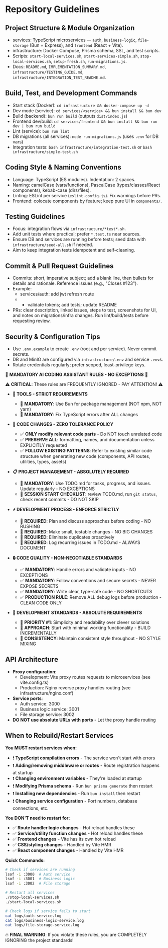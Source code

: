 # Repository Guidelines

## Project Structure & Module Organization
- services: TypeScript microservices — `auth`, `business-logic`, `file-storage` (Bun + Express), and `frontend` (React + Vite).
- infrastructure: Docker Compose, Prisma schema, SSL, and test scripts.
- Scripts: `start-local-services.sh`, `start-services-simple.sh`, `stop-local-services.sh`, `setup-fresh.sh`, `run-migrations.js`.
- Docs: `README.md`, `IMPLEMENTATION_SUMMARY.md`, `infrastructure/TESTING_GUIDE.md`, `infrastructure/INTEGRATION_TEST_README.md`.

## Build, Test, and Development Commands
- Start stack (Docker): `cd infrastructure && docker-compose up -d`
- Dev mode (service): `cd services/<service> && bun install && bun dev`
- Build (backend): `bun run build` (outputs `dist/index.js`)
- Frontend dev/build: `cd services/frontend && bun install && bun run dev | bun run build`
- Lint (service): `bun run lint`
- DB migrations (all services): `node run-migrations.js` (uses `.env` for DB vars)
- Integration tests: `bash infrastructure/integration-test.sh` or `bash infrastructure/simple-test.sh`

## Coding Style & Naming Conventions
- Language: TypeScript (ES modules). Indentation: 2 spaces.
- Naming: camelCase (vars/functions), PascalCase (types/classes/React components), kebab-case (dirs/files).
- Linting: ESLint per service (`eslint.config.js`). Fix warnings before PRs.
- Frontend: colocate components by feature; keep pure UI in `components/`.

## Testing Guidelines
- Focus: integration flows via `infrastructure/*test*.sh`.
- Add unit tests where practical; prefer `*.test.ts` near sources.
- Ensure DB and services are running before tests; seed data with `infrastructure/seed-all.sh` if needed.
- Aim to keep integration tests idempotent and self-cleaning.

## Commit & Pull Request Guidelines
- Commits: short, imperative subject; add a blank line, then bullets for details and rationale. Reference issues (e.g., "Closes #123").
- Example:
  - services/auth: add jwt refresh route
  - - validate tokens; add tests; update README
- PRs: clear description, linked issues, steps to test, screenshots for UI, and notes on migrations/infra changes. Run lint/build/tests before requesting review.

## Security & Configuration Tips
- Use `.env.example` to create `.env` (root and per service). Never commit secrets.
- DB and MinIO are configured via `infrastructure/.env` and service `.env`s.
- Rotate credentials regularly; prefer scoped, least-privilege keys.

🚨 **MANDATORY AI CODING ASSISTANT RULES - NO EXCEPTIONS** 🚨

⚠️ **CRITICAL**: These rules are FREQUENTLY IGNORED - PAY ATTENTION! ⚠️

- **🔧 TOOLS - STRICT REQUIREMENTS**

  - 🛑 **MANDATORY**: Use Bun for package management (NOT npm, NOT yarn)
  - 🛑 **MANDATORY**: Fix TypeScript errors after ALL changes

- **📝 CODE CHANGES - ZERO TOLERANCE POLICY**

  - ✅ **ONLY modify relevant code parts** - Do NOT touch unrelated code
  - ✅ **PRESERVE ALL**: formatting, names, and documentation unless EXPLICITLY requested
  - ✅ **FOLLOW EXISTING PATTERNS**: Refer to existing similar code structure when generating new code (components, API routes, utilities, types, assets)

- **📋 PROJECT MANAGEMENT - ABSOLUTELY REQUIRED**

  - 🔴 **MANDATORY**: Use TODO.md for tasks, progress, and issues. Update regularly - NO EXCEPTIONS
  - 🔴 **SESSION START CHECKLIST**: review TODO.md, run `git status`, check recent commits - DO NOT SKIP

- **⚡ DEVELOPMENT PROCESS - ENFORCE STRICTLY**

  - 🛑 **REQUIRED**: Plan and discuss approaches before coding - NO RUSHING
  - 🛑 **REQUIRED**: Make small, testable changes - NO BIG CHANGES
  - 🛑 **REQUIRED**: Eliminate duplicates proactively
  - 🛑 **REQUIRED**: Log recurring issues in TODO.md - ALWAYS DOCUMENT

- **🔒 CODE QUALITY - NON-NEGOTIABLE STANDARDS**

  - ✅ **MANDATORY**: Handle errors and validate inputs - NO EXCEPTIONS
  - ✅ **MANDATORY**: Follow conventions and secure secrets - NEVER EXPOSE SECRETS
  - ✅ **MANDATORY**: Write clear, type-safe code - NO SHORTCUTS
  - ✅ **PRODUCTION RULE**: Remove ALL debug logs before production - CLEAN CODE ONLY

- **📐 DEVELOPMENT STANDARDS - ABSOLUTE REQUIREMENTS**
  - 🎯 **PRIORITY #1**: Simplicity and readability over clever solutions
  - 🎯 **APPROACH**: Start with minimal working functionality - BUILD INCREMENTALLY
  - 🎯 **CONSISTENCY**: Maintain consistent style throughout - NO STYLE MIXING

## API Architecture
- **Proxy configuration**:
  - Development: Vite proxy routes requests to microservices (see vite.config.ts)
  - Production: Nginx reverse proxy handles routing (see infrastructure/nginx.conf)
- **Service ports**:
  - Auth service: 3000
  - Business logic service: 3001
  - File storage service: 3002
- **DO NOT use absolute URLs with ports** - Let the proxy handle routing

## When to Rebuild/Restart Services

**You MUST restart services when:**
- ❗ **TypeScript compilation errors** - The service won't start with errors
- ❗ **Adding/removing middleware or routes** - Route registration happens at startup
- ❗ **Changing environment variables** - They're loaded at startup
- ❗ **Modifying Prisma schema** - Run `bun prisma generate` then restart
- ❗ **Installing new dependencies** - Run `bun install` then restart
- ❗ **Changing service configuration** - Port numbers, database connections, etc.

**You DON'T need to restart for:**
- ✅ **Route handler logic changes** - Hot reload handles these
- ✅ **Service/utility function changes** - Hot reload handles these
- ✅ **Frontend changes** - Vite has its own hot reload
- ✅ **CSS/styling changes** - Handled by Vite HMR
- ✅ **React component changes** - Handled by Vite HMR

**Quick Commands:**
```bash
# Check if services are running
lsof -i :3000  # Auth service
lsof -i :3001  # Business logic
lsof -i :3002  # File storage

# Restart all services
./stop-local-services.sh
./start-local-services.sh

# Check logs if service fails to start
cat logs/auth-service.log
cat logs/business-logic-service.log
cat logs/file-storage-service.log
```

🔥 **FINAL WARNING**: If you violate these rules, you are COMPLETELY IGNORING the project standards!
